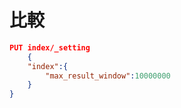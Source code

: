 # 比較

```JSON
PUT index/_setting
    {
    "index":{
        "max_result_window":10000000
    }
}
```
